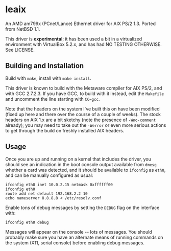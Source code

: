 # leaix #
An AMD am799x (PCnet/Lance) Ethernet driver for AIX PS/2 1.3.  Ported from NetBSD 1.1.

This driver is **experimental**; it has been used a bit in a virtualized environment with VirtualBox 5.2.x, and has had NO TESTING OTHERWISE. See LICENSE.

## Building and Installation ##

Build with `make`, install with `make install`.

This driver is known to build with the Metaware compiler for AIX PS/2, and with GCC 2.7.2.3.
If you have GCC, to build with it instead, edit the `Makefile` and uncomment the line starting with `CC=gcc`.

Note that the headers on the system I've built this on have been modified (fixed up here and there over the course of a couple of weeks). The stock headers on AIX 1.x are a bit sketchy (note the presence of `-Wno-comment` already); you may need to take out the `-Werror` or even more serious actions to get through the build on freshly installed AIX headers.

## Usage ##

Once you are up and running on a kernel that includes the driver, you should see an indication in the boot console output available from `dmesg` whether a card was detected, and it should be available to `ifconfig` as `eth0`, and can be manually configured as usual:

```
ifconfig eth0 inet 10.0.2.15 netmask 0xffffff00
ifconfig eth0
route add net default 192.168.2.2 10
echo nameserver 8.8.8.8 < /etc/resolv.conf
```

Enable tons of debug messages by setting the `DEBUG` flag on the interface with:
```
ifconfig eth0 debug
```
Messages will appear on the console -- lots of messages. You should probably make sure you have an alternate means of running commands on the system (X11, serial console) before enabling debug messages.
